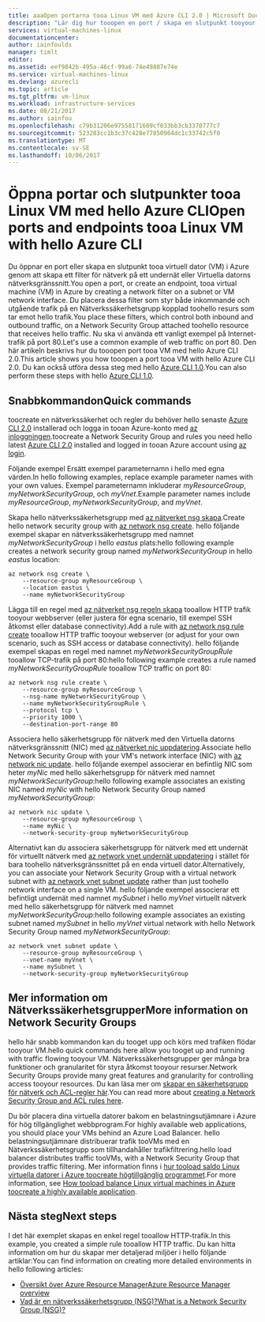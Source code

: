 ```yaml
---
title: aaaOpen portarna tooa Linux VM med Azure CLI 2.0 | Microsoft Docs
description: "Lär dig hur tooopen en port / skapa en slutpunkt tooyour Linux VM använder hello Azure resource manager distribution modell och hello Azure CLI 2.0"
services: virtual-machines-linux
documentationcenter: 
author: iainfoulds
manager: timlt
editor: 
ms.assetid: eef9842b-495a-46cf-99a6-74e49807e74e
ms.service: virtual-machines-linux
ms.devlang: azurecli
ms.topic: article
ms.tgt_pltfrm: vm-linux
ms.workload: infrastructure-services
ms.date: 08/21/2017
ms.author: iainfou
ms.openlocfilehash: c79b31206e97558171609cf033bb3cb3370777c7
ms.sourcegitcommit: 523283cc1b3c37c428e77850964dc1c33742c5f0
ms.translationtype: MT
ms.contentlocale: sv-SE
ms.lasthandoff: 10/06/2017
---
```

# <a name="open-ports-and-endpoints-tooa-linux-vm-with-hello-azure-cli"></a><span data-ttu-id="876d4-103">Öppna portar och slutpunkter tooa Linux VM med hello Azure CLI</span><span class="sxs-lookup"><span data-stu-id="876d4-103">Open ports and endpoints tooa Linux VM with hello Azure CLI</span></span>
<span data-ttu-id="876d4-104">Du öppnar en port eller skapa en slutpunkt tooa virtuell dator (VM) i Azure genom att skapa ett filter för nätverk på ett undernät eller Virtuella datorns nätverksgränssnitt.</span><span class="sxs-lookup"><span data-stu-id="876d4-104">You open a port, or create an endpoint, tooa virtual machine (VM) in Azure by creating a network filter on a subnet or VM network interface.</span></span> <span data-ttu-id="876d4-105">Du placera dessa filter som styr både inkommande och utgående trafik på en Nätverkssäkerhetsgrupp kopplad toohello resurs som tar emot hello trafik.</span><span class="sxs-lookup"><span data-stu-id="876d4-105">You place these filters, which control both inbound and outbound traffic, on a Network Security Group attached toohello resource that receives hello traffic.</span></span> <span data-ttu-id="876d4-106">Nu ska vi använda ett vanligt exempel på Internet-trafik på port 80.</span><span class="sxs-lookup"><span data-stu-id="876d4-106">Let's use a common example of web traffic on port 80.</span></span> <span data-ttu-id="876d4-107">Den här artikeln beskrivs hur du tooopen port tooa VM med hello Azure CLI 2.0.</span><span class="sxs-lookup"><span data-stu-id="876d4-107">This article shows you how tooopen a port tooa VM with hello Azure CLI 2.0.</span></span> <span data-ttu-id="876d4-108">Du kan också utföra dessa steg med hello [Azure CLI 1.0](nsg-quickstart-nodejs.md).</span><span class="sxs-lookup"><span data-stu-id="876d4-108">You can also perform these steps with hello [Azure CLI 1.0](nsg-quickstart-nodejs.md).</span></span>


## <a name="quick-commands"></a><span data-ttu-id="876d4-109">Snabbkommandon</span><span class="sxs-lookup"><span data-stu-id="876d4-109">Quick commands</span></span>
<span data-ttu-id="876d4-110">toocreate en nätverkssäkerhet och regler du behöver hello senaste [Azure CLI 2.0](/cli/azure/install-az-cli2) installerad och logga in tooan Azure-konto med [az inloggningen](/cli/azure/#login).</span><span class="sxs-lookup"><span data-stu-id="876d4-110">toocreate a Network Security Group and rules you need hello latest [Azure CLI 2.0](/cli/azure/install-az-cli2) installed and logged in tooan Azure account using [az login](/cli/azure/#login).</span></span>

<span data-ttu-id="876d4-111">Följande exempel Ersätt exempel parameternamn i hello med egna värden.</span><span class="sxs-lookup"><span data-stu-id="876d4-111">In hello following examples, replace example parameter names with your own values.</span></span> <span data-ttu-id="876d4-112">Exempel parameternamn inkluderar *myResourceGroup*, *myNetworkSecurityGroup*, och *myVnet*.</span><span class="sxs-lookup"><span data-stu-id="876d4-112">Example parameter names include *myResourceGroup*, *myNetworkSecurityGroup*, and *myVnet*.</span></span>

<span data-ttu-id="876d4-113">Skapa hello nätverkssäkerhetsgrupp med [az nätverket nsg skapa](/cli/azure/network/nsg#create).</span><span class="sxs-lookup"><span data-stu-id="876d4-113">Create hello network security group with [az network nsg create](/cli/azure/network/nsg#create).</span></span> <span data-ttu-id="876d4-114">hello följande exempel skapar en nätverkssäkerhetsgrupp med namnet *myNetworkSecurityGroup* i hello *eastus* plats:</span><span class="sxs-lookup"><span data-stu-id="876d4-114">hello following example creates a network security group named *myNetworkSecurityGroup* in hello *eastus* location:</span></span>

```azurecli
az network nsg create \
    --resource-group myResourceGroup \
    --location eastus \
    --name myNetworkSecurityGroup
```

<span data-ttu-id="876d4-115">Lägga till en regel med [az nätverket nsg regeln skapa](/cli/azure/network/nsg/rule#create) tooallow HTTP trafik tooyour webbserver (eller justera för egna scenario, till exempel SSH åtkomst eller database connectivity).</span><span class="sxs-lookup"><span data-stu-id="876d4-115">Add a rule with [az network nsg rule create](/cli/azure/network/nsg/rule#create) tooallow HTTP traffic tooyour webserver (or adjust for your own scenario, such as SSH access or database connectivity).</span></span> <span data-ttu-id="876d4-116">hello följande exempel skapas en regel med namnet *myNetworkSecurityGroupRule* tooallow TCP-trafik på port 80:</span><span class="sxs-lookup"><span data-stu-id="876d4-116">hello following example creates a rule named *myNetworkSecurityGroupRule* tooallow TCP traffic on port 80:</span></span>

```azurecli
az network nsg rule create \
    --resource-group myResourceGroup \
    --nsg-name myNetworkSecurityGroup \
    --name myNetworkSecurityGroupRule \
    --protocol tcp \
    --priority 1000 \
    --destination-port-range 80
```

<span data-ttu-id="876d4-117">Associera hello säkerhetsgrupp för nätverk med den Virtuella datorns nätverksgränssnitt (NIC) med [az nätverket nic uppdatering](/cli/azure/network/nic#update).</span><span class="sxs-lookup"><span data-stu-id="876d4-117">Associate hello Network Security Group with your VM's network interface (NIC) with [az network nic update](/cli/azure/network/nic#update).</span></span> <span data-ttu-id="876d4-118">hello följande exempel associerar en befintlig NIC som heter *myNic* med hello säkerhetsgrupp för nätverk med namnet *myNetworkSecurityGroup*:</span><span class="sxs-lookup"><span data-stu-id="876d4-118">hello following example associates an existing NIC named *myNic* with hello Network Security Group named *myNetworkSecurityGroup*:</span></span>

```azurecli
az network nic update \
    --resource-group myResourceGroup \
    --name myNic \
    --network-security-group myNetworkSecurityGroup
```

<span data-ttu-id="876d4-119">Alternativt kan du associera säkerhetsgrupp för nätverk med ett undernät för virtuellt nätverk med [az network vnet undernät uppdatering](/cli/azure/network/vnet/subnet#update) i stället för bara toohello nätverksgränssnittet på en enda virtuell dator.</span><span class="sxs-lookup"><span data-stu-id="876d4-119">Alternatively, you can associate your Network Security Group with a virtual network subnet with [az network vnet subnet update](/cli/azure/network/vnet/subnet#update) rather than just toohello network interface on a single VM.</span></span> <span data-ttu-id="876d4-120">hello följande exempel associerar ett befintligt undernät med namnet *mySubnet* i hello *myVnet* virtuellt nätverk med hello säkerhetsgrupp för nätverk med namnet *myNetworkSecurityGroup*:</span><span class="sxs-lookup"><span data-stu-id="876d4-120">hello following example associates an existing subnet named *mySubnet* in hello *myVnet* virtual network with hello Network Security Group named *myNetworkSecurityGroup*:</span></span>

```azurecli
az network vnet subnet update \
    --resource-group myResourceGroup \
    --vnet-name myVnet \
    --name mySubnet \
    --network-security-group myNetworkSecurityGroup
```

## <a name="more-information-on-network-security-groups"></a><span data-ttu-id="876d4-121">Mer information om Nätverkssäkerhetsgrupper</span><span class="sxs-lookup"><span data-stu-id="876d4-121">More information on Network Security Groups</span></span>
<span data-ttu-id="876d4-122">hello här snabb kommandon kan du tooget upp och körs med trafiken flödar tooyour VM.</span><span class="sxs-lookup"><span data-stu-id="876d4-122">hello quick commands here allow you tooget up and running with traffic flowing tooyour VM.</span></span> <span data-ttu-id="876d4-123">Nätverkssäkerhetsgrupper ger många bra funktioner och granularitet för styra åtkomst tooyour resurser.</span><span class="sxs-lookup"><span data-stu-id="876d4-123">Network Security Groups provide many great features and granularity for controlling access tooyour resources.</span></span> <span data-ttu-id="876d4-124">Du kan läsa mer om [skapar en säkerhetsgrupp för nätverk och ACL-regler här](tutorial-virtual-network.md#secure-network-traffic).</span><span class="sxs-lookup"><span data-stu-id="876d4-124">You can read more about [creating a Network Security Group and ACL rules here](tutorial-virtual-network.md#secure-network-traffic).</span></span>

<span data-ttu-id="876d4-125">Du bör placera dina virtuella datorer bakom en belastningsutjämnare i Azure för hög tillgänglighet webbprogram.</span><span class="sxs-lookup"><span data-stu-id="876d4-125">For highly available web applications, you should place your VMs behind an Azure Load Balancer.</span></span> <span data-ttu-id="876d4-126">hello belastningsutjämnare distribuerar trafik tooVMs med en Nätverkssäkerhetsgrupp som tillhandahåller trafikfiltrering.</span><span class="sxs-lookup"><span data-stu-id="876d4-126">hello load balancer distributes traffic tooVMs, with a Network Security Group that provides traffic filtering.</span></span> <span data-ttu-id="876d4-127">Mer information finns i [hur tooload saldo Linux virtuella datorer i Azure toocreate högtillgänglig programmet](tutorial-load-balancer.md).</span><span class="sxs-lookup"><span data-stu-id="876d4-127">For more information, see [How tooload balance Linux virtual machines in Azure toocreate a highly available application](tutorial-load-balancer.md).</span></span>

## <a name="next-steps"></a><span data-ttu-id="876d4-128">Nästa steg</span><span class="sxs-lookup"><span data-stu-id="876d4-128">Next steps</span></span>
<span data-ttu-id="876d4-129">I det här exemplet skapas en enkel regel tooallow HTTP-trafik.</span><span class="sxs-lookup"><span data-stu-id="876d4-129">In this example, you created a simple rule tooallow HTTP traffic.</span></span> <span data-ttu-id="876d4-130">Du kan hitta information om hur du skapar mer detaljerad miljöer i hello följande artiklar:</span><span class="sxs-lookup"><span data-stu-id="876d4-130">You can find information on creating more detailed environments in hello following articles:</span></span>

* [<span data-ttu-id="876d4-131">Översikt över Azure Resource Manager</span><span class="sxs-lookup"><span data-stu-id="876d4-131">Azure Resource Manager overview</span></span>](../../azure-resource-manager/resource-group-overview.md)
* [<span data-ttu-id="876d4-132">Vad är en nätverkssäkerhetsgrupp (NSG)?</span><span class="sxs-lookup"><span data-stu-id="876d4-132">What is a Network Security Group (NSG)?</span></span>](../../virtual-network/virtual-networks-nsg.md)
